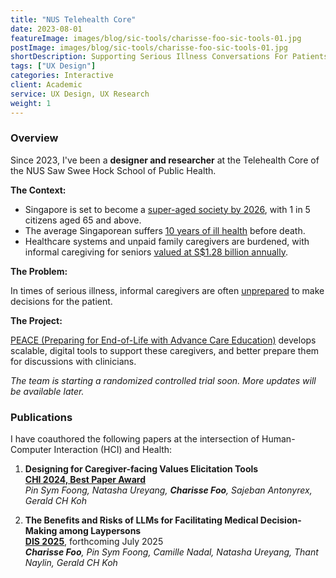 ```yaml
---
title: "NUS Telehealth Core"
date: 2023-08-01
featureImage: images/blog/sic-tools/charisse-foo-sic-tools-01.jpg
postImage: images/blog/sic-tools/charisse-foo-sic-tools-01.jpg
shortDescription: Supporting Serious Illness Conversations For Patients and Families
tags: ["UX Design"]
categories: Interactive
client: Academic
service: UX Design, UX Research
weight: 1
---
```


### Overview

Since 2023, I've been a **designer and researcher** at the Telehealth Core of the NUS Saw Swee Hock School of Public Health.

**The Context:**
- Singapore is set to become a [super-aged society by 2026](https://www.straitstimes.com/singapore/initiatives-in-place-to-help-tackle-ageing-as-s-pore-nears-super-aged-status-in-2026-ong-ye-kung), with 1 in 5 citizens aged 65 and above.
- The average Singaporean suffers [10 years of ill health](https://www.moh.gov.sg/newsroom/speech-by-mr-ong-ye-kung-minister-for-health-at-the-3rd-centre-for-research-on-successful-ageing-symposium-on-thursday-12-october-2023-945am) before death.
- Healthcare systems and unpaid family caregivers are burdened, with informal caregiving for seniors [valued at S$1.28 billion annually](https://www.duke-nus.edu.sg/newshub/media-coverage/informal-caregiving-for-seniors-valued-at-s1.28-billion-annually).


**The Problem:**

In times of serious illness, informal caregivers are often [unprepared](https://pubmed.ncbi.nlm.nih.gov/35076297/) to make decisions for the patient.

**The Project:** 

[PEACE (Preparing for End-of-Life with Advance Care Education)](https://medicine.nus.edu.sg/nuhscg/telehealth-cores-proposal-for-peace-awarded-3-2m-grant-from-the-nic-grant-call-on-caregiving-ecosystems-careeco/) develops scalable, digital tools to support these caregivers, and better prepare them for discussions with clinicians. 

_The team is starting a randomized controlled trial soon. More updates will be available later._

### Publications

I have coauthored the following papers at the intersection of Human-Computer Interaction (HCI) and Health:

1. **Designing for Caregiver-facing Values Elicitation Tools**  
[**CHI 2024, Best Paper Award**](https://dl.acm.org/doi/10.1145/3613904.3642214)  
_Pin Sym Foong, Natasha Ureyang, **Charisse Foo**, Sajeban Antonyrex, Gerald CH Koh_

2. **The Benefits and Risks of LLMs for Facilitating Medical Decision-Making among Laypersons**  
[**DIS 2025**](https://programs.sigchi.org/dis/2025/program/content/200547), forthcoming July 2025  
_**Charisse Foo**, Pin Sym Foong, Camille Nadal, Natasha Ureyang,  Thant Naylin, Gerald CH Koh_ 